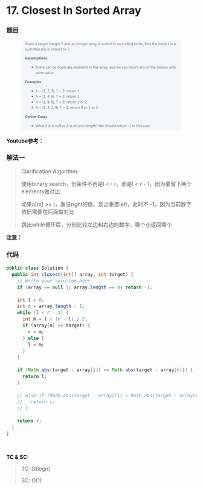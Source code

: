 # 17. Closest In Sorted Array

### 题目 <a href="#ti-mu" id="ti-mu"></a>

<figure><img src="../../.gitbook/assets/image.png" alt=""><figcaption></figcaption></figure>

**Youtube参考：**

### 解法一 <a href="#jie-fa-yi" id="jie-fa-yi"></a>

> Clarification:Algorithm:
>
> 使用binary search，但条件不再是l <= r，而是l < r - 1，因为要留下两个elements做对比
>
> 如果a\[m] >= t，重设right的值，反之重置left，此时不 -1，因为当前数字依旧需要在后面做对比
>
> 跳出while循环后，分别比较左边和右边的数字，哪个小返回哪个

**注意：**

### 代码 <a href="#dai-ma" id="dai-ma"></a>

```java
public class Solution {
  public int closest(int[] array, int target) {
    // Write your solution here
    if (array == null || array.length == 0) return -1;

    int l = 0;
    int r = array.length - 1;
    while (l < r - 1) {
      int m = l + (r - l) / 2;
      if (array[m] >= target) {
        r = m;
      } else {
        l = m;
      }
    }

    if (Math.abs(target - array[l]) <= Math.abs(target - array[r])) {
      return l;
    }

    // else if (Math.abs(target - array[l]) > Math.abs(target - array[r])) {
    //   return r;
    // }

    return r;
  }
}

```

​

**TC & SC:**&#x20;

> TC: O(logn)
>
> SC: O(1)
